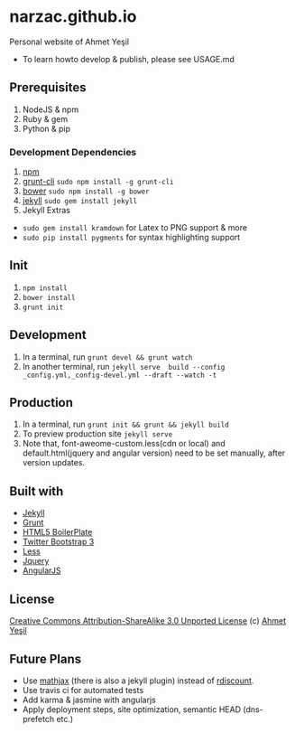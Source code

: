 # narzac.github.io #

Personal website of Ahmet Yeşil

* To learn howto develop & publish, please see USAGE.md

## Prerequisites ##

1. NodeJS & npm
2. Ruby & gem
3. Python & pip

### Development Dependencies ###

1. [npm](https://npmjs.org/)
2. [grunt-cli](http://gruntjs.com/getting-started) `sudo npm install -g grunt-cli`
3. [bower](http://bower.io) `sudo npm install -g bower`
4. [jekyll](http://jekyllrb.com/) `sudo gem install jekyll`
5. Jekyll Extras
* `sudo gem install kramdown` for Latex to PNG support & more
* `sudo pip install pygments` for syntax highlighting support


## Init ##

1. `npm install`
2. `bower install`
3. `grunt init`

## Development ##

1. In a terminal, run `grunt devel && grunt watch`
2. In another terminal, run `jekyll serve  build --config _config.yml,_config-devel.yml --draft --watch -t`


## Production ##

1. In a terminal, run `grunt init && grunt && jekyll build`
2. To preview production site `jekyll serve`
3. Note that, font-aweome-custom.less(cdn or local) and default.html(jquery and angular version) need to be set manually, after version updates.

## Built with ##

* [Jekyll](http://jekyllrb.com/)
* [Grunt](http://gruntjs.com/)
* [HTML5 BoilerPlate](http://html5boilerplate.com/)
* [Twitter Bootstrap 3](http://twitter.github.com/bootstrap/)
* [Less](http://lesscss.org/)
* [Jquery](http://jquery.com/)
* [AngularJS](http://angularjs.org/)

## License

[Creative Commons Attribution-ShareAlike 3.0 Unported License](http://creativecommons.org/licenses/by-sa/3.0/)
(c) [Ahmet Yeşil](http://narzac.github.io)

## Future Plans ##

* Use [mathjax](http://www.mathjax.org/) (there is also a jekyll plugin) instead of [rdiscount](https://github.com/davidfstr/rdiscount).
* Use travis ci for automated tests
* Add karma & jasmine with angularjs
* Apply  deployment steps, site optimization, semantic HEAD (dns-prefetch etc.)
